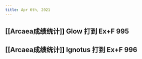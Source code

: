 ```yaml
---
title: Apr 6th, 2021
---
```


## [[Arcaea成绩统计]] Glow 打到 Ex+F 995
## [[Arcaea成绩统计]] Ignotus 打到 Ex+F 996
